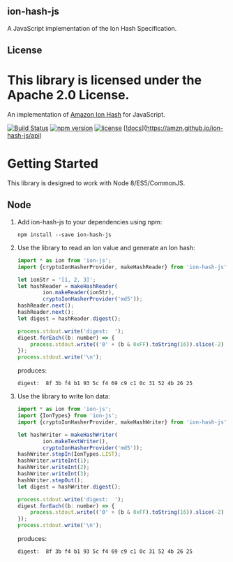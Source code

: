 ## ion-hash-js

A JavaScript implementation of the Ion Hash Specification.

## License

This library is licensed under the Apache 2.0 License. 
=======
An implementation of [Amazon Ion Hash](https://amzn.github.io/ion-hash/docs/spec.html) for JavaScript.

[![Build Status](https://travis-ci.org/amzn/ion-hash-js.svg?branch=master)](https://travis-ci.org/amzn/ion-hash-js)
[![npm version](https://img.shields.io/npm/v/ion-hash-js.svg)](https://www.npmjs.com/package/ion-hash-js)
[![license](https://img.shields.io/hexpm/l/plug.svg)](https://github.com/amzn/ion-hash-js/blob/master/LICENSE)
[[!docs](https://img.shields.io/badge/docs-api-green.svg?style=flat-square)](https://amzn.github.io/ion-hash-js/api)

# Getting Started

This library is designed to work with Node 8/ES5/CommonJS.

## Node

1. Add ion-hash-js to your dependencies using npm:
    ```
    npm install --save ion-hash-js
    ```
1. Use the library to read an Ion value and generate an Ion hash:
    ```javascript
    import * as ion from 'ion-js';
    import {cryptoIonHasherProvider, makeHashReader} from 'ion-hash-js';
    
    let ionStr = '[1, 2, 3]';
    let hashReader = makeHashReader(
            ion.makeReader(ionStr),
            cryptoIonHasherProvider('md5'));
    hashReader.next();
    hashReader.next();
    let digest = hashReader.digest();
    
    process.stdout.write('digest:  ');
    digest.forEach((b: number) => {
        process.stdout.write(('0' + (b & 0xFF).toString(16)).slice(-2) + ' ');
    });
    process.stdout.write('\n');
    ```

    produces:

    ```digest:  8f 3b f4 b1 93 5c f4 69 c9 c1 0c 31 52 4b 26 25```

1. Use the library to write Ion data:
    ```javascript
    import * as ion from 'ion-js';
    import {IonTypes} from 'ion-js';
    import {cryptoIonHasherProvider, makeHashWriter} from 'ion-hash-js';

    let hashWriter = makeHashWriter(
            ion.makeTextWriter(),
            cryptoIonHasherProvider('md5'));
    hashWriter.stepIn(IonTypes.LIST);
    hashWriter.writeInt(1);
    hashWriter.writeInt(2);
    hashWriter.writeInt(3);
    hashWriter.stepOut();
    let digest = hashWriter.digest();

    process.stdout.write('digest:  ');
    digest.forEach((b: number) => {
        process.stdout.write(('0' + (b & 0xFF).toString(16)).slice(-2) + ' ');
    });
    process.stdout.write('\n');
    ```

    produces:

    ```digest:  8f 3b f4 b1 93 5c f4 69 c9 c1 0c 31 52 4b 26 25```

